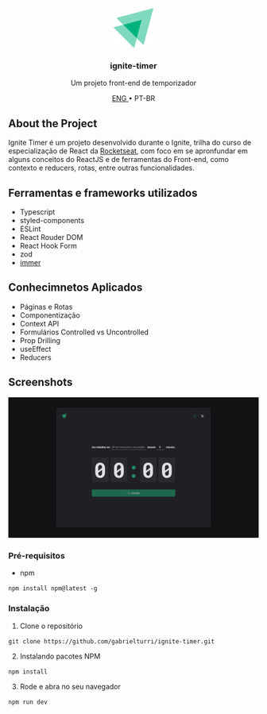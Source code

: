 <div align="center">
  <img src="src/assets/logo-ignite.svg" alt="Logo" width="80" height="80">

  <h3 align="center">ignite-timer</h3>

  <p align="center">
    Um projeto front-end de temporizador
  </p>
  <p align="center">
    <a href="./README.md">
      ENG 
    </a>
    • PT-BR
  </p>
</div>

## About the Project
Ignite Timer é um projeto desenvolvido durante o Ignite, trilha do curso de especialização de React da [Rocketseat](https://github.com/rocketseat-education/), com foco em se apronfundar em alguns conceitos do ReactJS e de ferramentas do Front-end, como contexto e reducers, rotas, entre outras funcionalidades.

## Ferramentas e frameworks utilizados
* Typescript
* styled-components
* ESLint
* React Rouder DOM
* React Hook Form
* zod
* [immer](https://immerjs.github.io/immer/)

## Conhecimnetos Aplicados
* Páginas e Rotas
* Componentização
* Context API
* Formulários Controlled vs Uncontrolled
* Prop Drilling
* useEffect
* Reducers

## Screenshots
![Home](src/assets/images/Home.png)



### Pré-requisitos
* npm
```
npm install npm@latest -g
```
### Instalação
1. Clone o repositório
```
git clone https://github.com/gabrielturri/ignite-timer.git
```
2. Instalando pacotes NPM
```
npm install
```
3. Rode e abra no seu navegador
```
npm run dev
```
